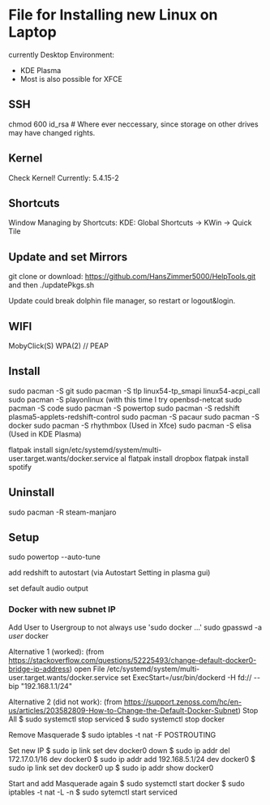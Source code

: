 # File for Installing new Linux on Laptop

currently Desktop Environment: 
- KDE Plasma
- Most is also possible for XFCE

## SSH
chmod 600 id_rsa # Where ever neccessary, since storage on other drives may have changed rights.

## Kernel
Check Kernel!
Currently: 5.4.15-2

## Shortcuts
Window Managing by Shortcuts:
KDE: Global Shortcuts -> KWin -> Quick Tile

## Update and set Mirrors
git clone or download: https://github.com/HansZimmer5000/HelpTools.git and then ./updatePkgs.sh

Update could break dolphin file manager, so restart or logout&login.

## WIFI
MobyClick(S)
WPA(2) // PEAP

## Install
sudo pacman -S git 
sudo pacman -S tlp linux54-tp_smapi linux54-acpi_call
sudo pacman -S playonlinux (with this time I try openbsd-netcat 
sudo pacman -S code
sudo pacman -S powertop
sudo pacman -S redshift plasma5-applets-redshift-control
sudo pacman -S pacaur
sudo pacman -S docker
sudo pacman -S rhythmbox (Used in Xfce)
sudo pacman -S elisa (Used in KDE Plasma)

flatpak install sign/etc/systemd/system/multi-user.target.wants/docker.service
al
flatpak install dropbox
flatpak install spotify

## Uninstall

sudo pacman -R steam-manjaro

## Setup

sudo powertop --auto-tune

add redshift to autostart (via Autostart Setting in plasma gui)

set default audio output

### Docker with new subnet IP

Add User to Usergroup to not always use 'sudo docker ...'
sudo gpasswd -a *user* docker

Alternative 1 (worked):
(from https://stackoverflow.com/questions/52225493/change-default-docker0-bridge-ip-address)
open File /etc/systemd/system/multi-user.target.wants/docker.service
set ExecStart=/usr/bin/dockerd -H fd:// --bip "192.168.1.1/24"

Alternative 2 (did not work):
(from https://support.zenoss.com/hc/en-us/articles/203582809-How-to-Change-the-Default-Docker-Subnet)
Stop All
$ sudo systemctl stop serviced
$ sudo systemctl stop docker

Remove Masquerade
$ sudo iptables -t nat -F POSTROUTING

Set new IP
$ sudo ip link set dev docker0 down
$ sudo ip addr del 172.17.0.1/16 dev docker0
$ sudo ip addr add 192.168.5.1/24 dev docker0
$ sudo ip link set dev docker0 up
$ sudo ip addr show docker0

Start and add Masquerade again
$ sudo systemctl start docker 
$ sudo iptables -t nat -L -n
$ sudo sytemctl start serviced





